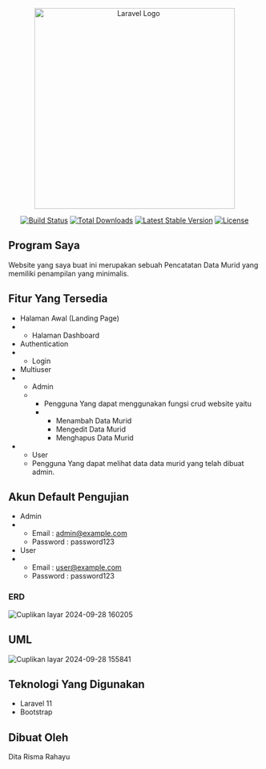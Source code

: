 <p align="center"><a href="https://laravel.com" target="_blank"><img src="https://raw.githubusercontent.com/laravel/art/master/logo-lockup/5%20SVG/2%20CMYK/1%20Full%20Color/laravel-logolockup-cmyk-red.svg" width="400" alt="Laravel Logo"></a></p>

<p align="center">
<a href="https://github.com/laravel/framework/actions"><img src="https://github.com/laravel/framework/workflows/tests/badge.svg" alt="Build Status"></a>
<a href="https://packagist.org/packages/laravel/framework"><img src="https://img.shields.io/packagist/dt/laravel/framework" alt="Total Downloads"></a>
<a href="https://packagist.org/packages/laravel/framework"><img src="https://img.shields.io/packagist/v/laravel/framework" alt="Latest Stable Version"></a>
<a href="https://packagist.org/packages/laravel/framework"><img src="https://img.shields.io/packagist/l/laravel/framework" alt="License"></a>
</p>

## Program Saya
Website yang saya buat ini merupakan sebuah Pencatatan Data Murid yang memiliki penampilan yang minimalis.

## Fitur Yang Tersedia
- Halaman Awal (Landing Page)
- - Halaman Dashboard
- Authentication
- - Login
- Multiuser
- - Admin
  -  - Pengguna Yang dapat menggunakan fungsi crud website yaitu
     -  - Menambah Data Murid
        - Mengedit Data Murid
        - Menghapus Data Murid
- - User
  - Pengguna Yang dapat melihat data data murid yang telah dibuat admin.


## Akun Default Pengujian
-  Admin
-  - Email : admin@example.com
   - Password : password123
- User
- - Email : user@example.com
  - Password : password123


### ERD

![Cuplikan layar 2024-09-28 160205](https://github.com/user-attachments/assets/52e71723-7463-46e7-941c-d16622327d8a)


## UML
![Cuplikan layar 2024-09-28 155841](https://github.com/user-attachments/assets/c6fe367d-3fec-471b-987b-726df011b29b)



## Teknologi Yang Digunakan
- Laravel 11
- Bootstrap


## Dibuat Oleh

Dita Risma Rahayu
